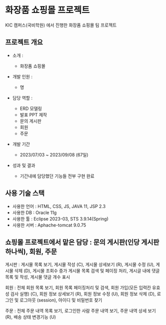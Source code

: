# 화장품 쇼핑몰 프로젝트
KIC 캠퍼스(국비학원) 에서 진행한 화장품 쇼핑몰 팀 프로젝트

## 프로젝트 개요
* 소개 :
  * 화장품 쇼핑몰

* 개발 인원 :
  *  명

* 담당 역할 :
  * ERD 모델링
  * 발표 PPT 제작
  * 문의 게시판
  * 회원
  * 주문

* 개발 기간
  * 2023/07/03 ~ 2023/09/08 (67일)
* 성과 및 결과
  * 기간내에 담당했던 기능들 전부 구현 완료


## 사용 기술 스택
* 사용한 언어 : HTML, CSS, JS, JAVA 11, JSP 2.3
* 사용한 DB : Oracle 11g
* 사용한 툴 : Eclipse 2023-03, STS 3.9.14(Spring)
* 사용한 서버 : Aphache-tomcat 9.0.75

## 쇼핑몰 프로젝트에서 맡은 담당 : 문의 게시판(인당 게시판 하나씩), 회원, 주문

게시판 : 게시물 목록 보기, 게시물 작성 (C), 게시물 상세보기 (R), 게시물 수정 (U), 게시물 삭제 (D), 게시물 조회수 증가 
        게시물 목록 검색 및 페이징 처리, 게시글 내에 댓글 목록 및 작성, 게시물 댓글 개수 표시

회원 : 전체 회원 목록 보기, 회원 목록 페이징처리 및 검색, 회원 가입(모든 입력칸 유효성 검사 실행) (C), 회원 정보 상세보기 (R), 회원 정보 수정 (U), 회원 정보 삭제 (D), 로그인 및 로그아웃 (session), 아이디 및 비밀번호 찾기

주문 : 전체 주문 내역 목록 보기, 로그인한 사람 주문 내역 보기, 주문 내역 상세 보기 (R), 배송 상태 변경기능 (U)
